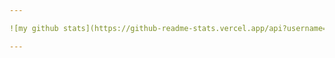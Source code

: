 ```yaml
---

![my github stats](https://github-readme-stats.vercel.app/api?username=thienvu97ht&count_private=true&show_icons=true&hide=stars&theme=tokyonight)|![Top Langs](https://github-readme-stats.vercel.app/api/top-langs/?username=longvu138&langs_count=8&layout=compact&show_icons=true&theme=dark)

---
```

